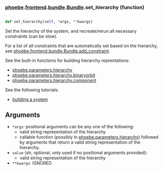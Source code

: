 ### [phoebe](phoebe.md).[frontend](phoebe.frontend.md).[bundle](phoebe.frontend.bundle.md).[Bundle](phoebe.frontend.bundle.Bundle.md).set_hierarchy (function)


```py

def set_hierarchy(self, *args, **kwargs)

```



Set the hierarchy of the system, and recreate/rerun all necessary
constraints (can be slow).

For a list of all constraints that are automatically set based on the
hierarchy, see [phoebe.frontend.bundle.Bundle.add_constraint](phoebe.frontend.bundle.Bundle.add_constraint.md).

See the built-in functions for building hierarchy reprentations:
* [phoebe.parameters.hierarchy](phoebe.parameters.hierarchy.md)
* [phoebe.parameters.hierarchy.binaryorbit](phoebe.parameters.hierarchy.binaryorbit.md)
* [phoebe.parameters.hierarchy.component](phoebe.parameters.hierarchy.component.md)

See the following tutorials:
* [building a system](/docs/latest/tutorials/building_a_system)

Arguments
-----------
* `*args`: positional arguments can be any one of the following:
    * valid string representation of the hierarchy
    * callable function (possibly in [phoebe.parameters.hierarchy](phoebe.parameters.hierarchy.md))
        followed by arguments that return a valid string representation
        of the hierarchy.
* `value` (str, optional, only used if no positional arguments provided):
    * valid string representation of the hierarchy
* `**kwargs`: IGNORED

